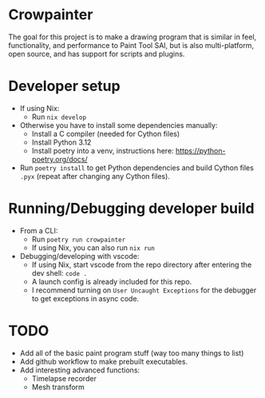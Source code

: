 # Crowpainter
The goal for this project is to make a drawing program that is similar in feel, functionality, and performance to Paint Tool SAI, but is also multi-platform, open source, and has support for scripts and plugins.

# Developer setup
- If using Nix:
    - Run `nix develop`
- Otherwise you have to install some dependencies manually:
    - Install a C compiler (needed for Cython files)
    - Install Python 3.12
    - Install poetry into a venv, instructions here: https://python-poetry.org/docs/
- Run `poetry install` to get Python dependencies and build Cython files `.pyx` (repeat after changing any Cython files).

# Running/Debugging developer build
- From a CLI:
    - Run `poetry run crowpainter`
    - If using Nix, you can also run `nix run`
- Debugging/developing with vscode:
    - If using Nix, start vscode from the repo directory after entering the dev shell: `code .`
    - A launch config is already included for this repo.
    - I recommend turning on `User Uncaught Exceptions` for the debugger to get exceptions in async code.

# TODO
- Add all of the basic paint program stuff (way too many things to list)
- Add github workflow to make prebuilt executables.
- Add interesting advanced functions:
    - Timelapse recorder
    - Mesh transform
